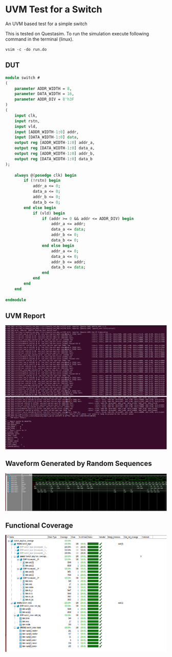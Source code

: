 # UVM Test for a Switch
An UVM based test for a simple switch

This is tested on Questasim. To run the simulation execute following command in the terminal (linux).

```vsim -c -do run.do```

## DUT
```systemverilog
module switch #
(
    parameter ADDR_WIDTH = 8,
    parameter DATA_WIDTH = 16,
    parameter ADDR_DIV = 8'h3F
)
(
    input clk,
    input rstn,
    input vld,
    input [ADDR_WIDTH-1:0] addr,
    input [DATA_WIDTH-1:0] data,
    output reg [ADDR_WIDTH-1:0] addr_a,
    output reg [DATA_WIDTH-1:0] data_a,
    output reg [ADDR_WIDTH-1:0] addr_b,
    output reg [DATA_WIDTH-1:0] data_b
);

    always @(posedge clk) begin
        if (!rstn) begin
            addr_a <= 0;
            data_a <= 0;
            addr_b <= 0;
            data_b <= 0;
        end else begin 
            if (vld) begin 
                if (addr >= 0 && addr <= ADDR_DIV) begin
                    addr_a <= addr;
                    data_a <= data;
                    addr_b <= 0;
                    data_b <= 0;
                end else begin
                    addr_a <= 0;
                    data_a <= 0;
                    addr_b <= addr;
                    data_b <= data;
                end
            end
        end
    end

endmodule

```

## UVM Report
![Alt text](https://github.com/dakshinatharindu/uvm-switch-test/blob/master/images/uvm_report_start.png "UVM Report Start")
![Alt text](https://github.com/dakshinatharindu/uvm-switch-test/blob/master/images/uvm_report_end.png "UVM Report Start")

## Waveform Generated by Random Sequences
![Alt text](https://github.com/dakshinatharindu/uvm-switch-test/blob/master/images/wave.png "UVM Report Start")

## Functional Coverage
![Alt text](https://github.com/dakshinatharindu/uvm-switch-test/blob/master/images/coverage.png "UVM Report Start")

